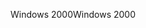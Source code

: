 <span data-ttu-id="abe8e-101">Windows 2000</span><span class="sxs-lookup"><span data-stu-id="abe8e-101">Windows 2000</span></span>